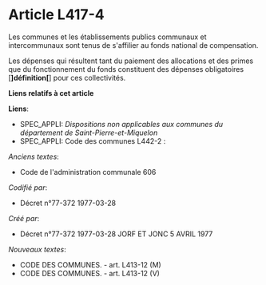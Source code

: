 # Article L417-4

Les communes et les établissements publics communaux et intercommunaux sont tenus de s'affilier au fonds national de
compensation.

Les dépenses qui résultent tant du paiement des allocations et des primes que du fonctionnement du fonds constituent des
dépenses obligatoires [**]définition[**] pour ces collectivités.

**Liens relatifs à cet article**

**Liens**:

  - SPEC_APPLI: *Dispositions non applicables aux communes du département de Saint-Pierre-et-Miquelon*
  - SPEC_APPLI: Code des communes L442-2 :

_Anciens textes_:

  - Code de l'administration communale 606

_Codifié par_:

  - Décret n°77-372 1977-03-28

_Créé par_:

  - Décret n°77-372 1977-03-28 JORF ET JONC 5 AVRIL 1977

_Nouveaux textes_:

  - CODE DES COMMUNES. - art. L413-12 (M)
  - CODE DES COMMUNES. - art. L413-12 (V)
